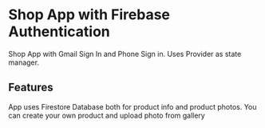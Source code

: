 # Shop App with Firebase Authentication

Shop App with Gmail Sign In and Phone Sign in. Uses Provider as state manager.

## Features
App uses Firestore Database both for product info and product photos. You can create your own product and upload photo from gallery


